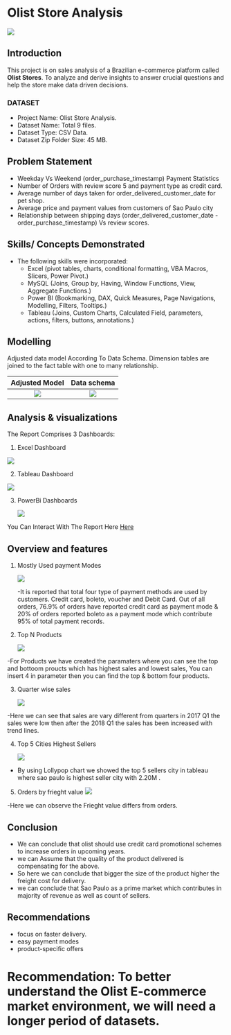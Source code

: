 # Olist Store Analysis
![](https://github.com/ShaikMajeed0002/Olist-store-anlaysis/blob/main/Olist%20image.png)

## Introduction
This project is on sales analysis of a Brazilian e-commerce platform called **Olist Stores**.
To analyze and derive insights to answer crucial questions and help the store make data driven decisions.
### DATASET  
-	Project Name: Olist Store Analysis.
- Dataset Name: Total 9 files.
- Dataset Type: CSV Data.
- Dataset Zip Folder Size: 45 MB.

## Problem Statement
 -	Weekday Vs Weekend (order_purchase_timestamp) Payment Statistics
 - 	Number of Orders with review score 5 and payment type as credit card.
 -  Average number of days taken for order_delivered_customer_date for pet shop.
 -  Average price and payment values from customers of Sao Paulo city
 -  Relationship between shipping days (order_delivered_customer_date - order_purchase_timestamp) Vs review scores.
    
## Skills/ Concepts Demonstrated
- The following skills were incorporated:
   - Excel (pivot tables, charts, conditional formatting, VBA Macros, Slicers, Power Pivot.)
   - MySQL (Joins, Group by, Having, Window Functions, View, Aggregate Functions.)
   - Power BI (Bookmarking, DAX, Quick Measures, Page Navigations, Modelling, Filters, Tooltips.)
   - Tableau (Joins, Custom Charts, Calculated Field, parameters, actions, filters, buttons, annotations.)
  
## Modelling
Adjusted data model According To Data Schema. Dimension tables are joined to the fact table with one to many relationship.

 Adjusted Model                                                                                                  |                                                  Data schema
:---------------------------------------------------------------------------------------------------------------:|:-------------------------------------------:
![](https://github.com/ShaikMajeed0002/Olist-store-anlaysis/blob/main/Adjusted%20Data%20Model.png)                    |   ![](https://github.com/ShaikMajeed0002/Olist-store-anlaysis/blob/main/Data%20Schema.png)
   
## Analysis & visualizations
The Report Comprises 3 Dashboards:

  1. Excel Dashboard
     
   ![](https://github.com/ShaikMajeed0002/Olist-store-anlaysis/blob/main/excel.dashbaord.png)

  2. Tableau Dashboard
   
   ![](https://github.com/ShaikMajeed0002/Olist-store-anlaysis/blob/main/Tableau%20Dashboard.png)

  3. PowerBi Dashboards
     
     
     ![](https://github.com/ShaikMajeed0002/Olist-store-anlaysis/blob/main/power%20bi%20dashboard.png)
     
     
  You Can Interact With The Report Here [Here](https://app.powerbi.com/groups/me/reports/0d0c765f-3253-43a4-9378-279277832743/ReportSectionf9e789b04bce22d87367?experience=power-bi)

## Overview and features

1. Mostly Used payment Modes
 
   ![](https://github.com/ShaikMajeed0002/Olist-store-anlaysis/blob/main/project%201-5.png)

   -It is reported that total four type of payment methods are used by customers. Credit card, boleto, voucher and Debit Card. Out of all orders,  76.9% of orders have reported credit card as payment mode & 20% of orders reported boleto as a payment mode which contribute 95% of total payment records.

   
2. Top N Products
   
   ![](https://github.com/ShaikMajeed0002/Olist-store-anlaysis/blob/main/project%201-2.png)
   
  -For Products we have created the paramaters where you can see the top and bottoom proucts which has highest sales and lowest sales, You can insert 4 in parameter then you can find the top & bottom four products. 
 
   
3. Quarter wise sales
   
   ![](https://github.com/ShaikMajeed0002/Olist-store-anlaysis/blob/main/project%201-1.png)


  -Here we can see that sales are vary different from quarters in 2017 Q1 the sales were low then after the 2018 Q1 the sales has been increased with trend lines.

   
4. Top 5 Cities Highest Sellers
   
   ![](https://github.com/ShaikMajeed0002/Olist-store-anlaysis/blob/main/project%201-3.png)
   
  - By using Lollypop chart we showed the top 5 sellers city in tableau where sao paulo is highest seller city with 2.20M .
  
5. Orders by frieght value
   ![](https://github.com/ShaikMajeed0002/Olist-store-anlaysis/blob/main/project%201-4.png)

  -Here we can observe the Frieght value differs from orders.

## Conclusion 

- We can conclude that olist should use credit card promotional schemes to increase orders in upcoming years.
- we can Assume  that the quality of the product delivered  is compensating  for the above.
- So here we can conclude  that bigger the size of the product higher the freight cost for delivery.
- we can conclude that Sao Paulo as a prime market which contributes in majority of revenue as well as count of sellers.
  
## Recommendations
- focus on faster delivery.
- easy payment modes
- product-specific offers
  

# Recommendation: To better understand the Olist E-commerce market environment, we will need a longer period of datasets.
